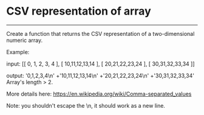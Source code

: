 # CSV representation of array

---

Create a function that returns the CSV representation of a 
two-dimensional numeric array.

Example:

input:
   [[ 0, 1, 2, 3, 4 ],
    [ 10,11,12,13,14 ],
    [ 20,21,22,23,24 ],
    [ 30,31,32,33,34 ]] 
    
output:
     '0,1,2,3,4\n'
    +'10,11,12,13,14\n'
    +'20,21,22,23,24\n'
    +'30,31,32,33,34'
Array's length > 2.

More details here: https://en.wikipedia.org/wiki/Comma-separated_values

Note: you shouldn't escape the \n, it should work as a new line.